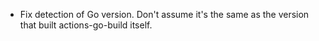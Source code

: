 - Fix detection of Go version. Don't assume it's the same as the version that built
  actions-go-build itself.
